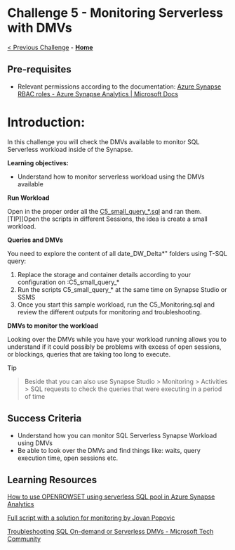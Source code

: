 # Challenge 5 - Monitoring Serverless with DMVs

[< Previous Challenge](./Challenge-04.md) - **[Home](../README.md)**

## Pre-requisites

- Relevant permissions according to the documentation: [Azure Synapse RBAC roles - Azure Synapse Analytics | Microsoft Docs](https://docs.microsoft.com/en-us/azure/synapse-analytics/security/synapse-workspace-synapse-rbac-roles)
  
# Introduction:
In this challenge you will check the DMVs available to monitor SQL Serverless workload inside of the Synapse.


**Learning objectives:**
- Understand how to monitor serverless workload using the DMVs available 

**Run Workload**

Open in the proper order all the [C5_small_query_*.sql](./Resources/Challenge-05/) and ran them. 
[TIP]]Open the scripts in different Sessions, the idea is create a small workload.

**Queries and DMVs**

 You need to explore the content of all date_DW_Delta*" folders using T-SQL query:

1. Replace the storage and container details according to your configuration on :C5_small_query_*
2. Run the scripts C5_small_query_* at the same time on Synapse Studio or SSMS
3. Once you start this sample workload, run the C5_Monitoring.sql and review the different outputs for monitoring and troubleshooting.

**DMVs to monitor the workload**

Looking over the DMVs while you have your workload running allows you to understand if it could possibly be problems with excess of open sessions, or blockings, queries that are taking too long to execute. 


> [!TIP] 

>  Beside that you can also use Synapse Studio > Monitoring > Activities > SQL requests  to check the queries that were executing in a period of time


## Success Criteria

- Understand how you can monitor SQL Serverless Synapse Workload using DMVs
- Be able to look over the DMVs and find things like: waits, query execution time, open sessions etc.

## Learning Resources

[How to use OPENROWSET using serverless SQL pool in Azure Synapse Analytics](https://docs.microsoft.com/en-us/azure/synapse-analytics/sql/develop-openrowset)

[Full script with a solution for monitoring by Jovan Popovic](https://github.com/JocaPC/qpi/blob/master/src/qpi.sql)

[Troubleshooting SQL On-demand or Serverless DMVs - Microsoft Tech Community](https://techcommunity.microsoft.com/t5/azure-synapse-analytics-blog/troubleshooting-sql-on-demand-or-serverless-dmvs/ba-p/1955869)

